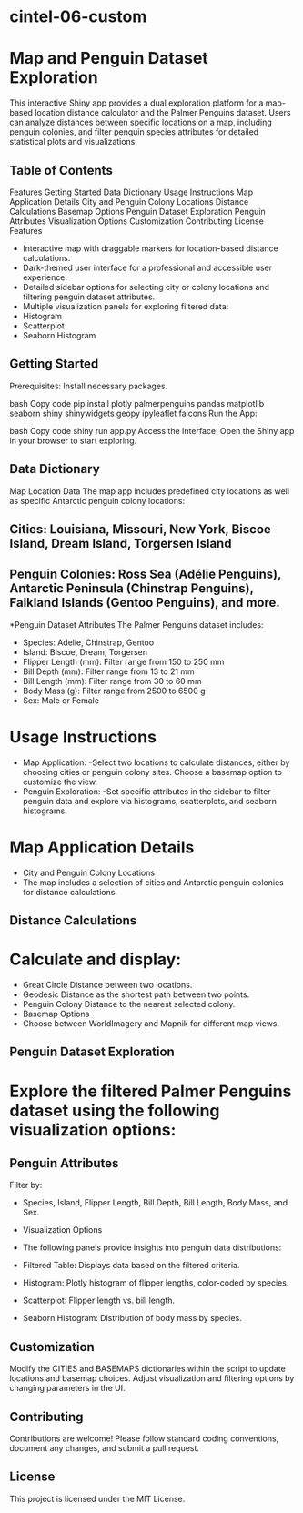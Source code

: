 # cintel-06-custom
# Map and Penguin Dataset Exploration
This interactive Shiny app provides a dual exploration platform for a map-based location distance calculator and the Palmer Penguins dataset. Users can analyze distances between specific locations on a map, including penguin colonies, and filter penguin species attributes for detailed statistical plots and visualizations.

## Table of Contents
Features
Getting Started
Data Dictionary
Usage Instructions
Map Application Details
City and Penguin Colony Locations
Distance Calculations
Basemap Options
Penguin Dataset Exploration
Penguin Attributes
Visualization Options
Customization
Contributing
License
Features

* Interactive map with draggable markers for location-based distance calculations.
* Dark-themed user interface for a professional and accessible user experience.
* Detailed sidebar options for selecting city or colony locations and filtering penguin dataset attributes.
* Multiple visualization panels for exploring filtered data:
* Histogram
* Scatterplot
* Seaborn Histogram

## Getting Started
Prerequisites: Install necessary packages.

bash
Copy code
pip install plotly palmerpenguins pandas matplotlib seaborn shiny shinywidgets geopy ipyleaflet faicons
Run the App:

bash
Copy code
shiny run app.py
Access the Interface: Open the Shiny app in your browser to start exploring.

## Data Dictionary
Map Location Data
The map app includes predefined city locations as well as specific Antarctic penguin colony locations:

## Cities: Louisiana, Missouri, New York, Biscoe Island, Dream Island, Torgersen Island
## Penguin Colonies: Ross Sea (Adélie Penguins), Antarctic Peninsula (Chinstrap Penguins), Falkland Islands (Gentoo Penguins), and more.
*Penguin Dataset Attributes
The Palmer Penguins dataset includes:

* Species: Adelie, Chinstrap, Gentoo
* Island: Biscoe, Dream, Torgersen
* Flipper Length (mm): Filter range from 150 to 250 mm
* Bill Depth (mm): Filter range from 13 to 21 mm
* Bill Length (mm): Filter range from 30 to 60 mm
* Body Mass (g): Filter range from 2500 to 6500 g
* Sex: Male or Female
  
# Usage Instructions
* Map Application:
 -Select two locations to calculate distances, either by choosing cities or penguin colony sites. Choose a basemap option to customize the view.
* Penguin Exploration:
  -Set specific attributes in the sidebar to filter penguin data and explore via histograms, scatterplots, and seaborn histograms.
  
# Map Application Details
* City and Penguin Colony Locations
* The map includes a selection of cities and Antarctic penguin colonies for distance calculations.

## Distance Calculations
# Calculate and display:

* Great Circle Distance between two locations.
* Geodesic Distance as the shortest path between two points.
* Penguin Colony Distance to the nearest selected colony.
* Basemap Options
* Choose between WorldImagery and Mapnik for different map views.

## Penguin Dataset Exploration
# Explore the filtered Palmer Penguins dataset using the following visualization options:

## Penguin Attributes
Filter by:

* Species, Island, Flipper Length, Bill Depth, Bill Length, Body Mass, and Sex.
* Visualization Options
* The following panels provide insights into penguin data distributions:

* Filtered Table: Displays data based on the filtered criteria.
* Histogram: Plotly histogram of flipper lengths, color-coded by species.
* Scatterplot: Flipper length vs. bill length.
* Seaborn Histogram: Distribution of body mass by species.
## Customization
Modify the CITIES and BASEMAPS dictionaries within the script to update locations and basemap choices.
Adjust visualization and filtering options by changing parameters in the UI.
## Contributing
Contributions are welcome! Please follow standard coding conventions, document any changes, and submit a pull request.

## License
This project is licensed under the MIT License.
